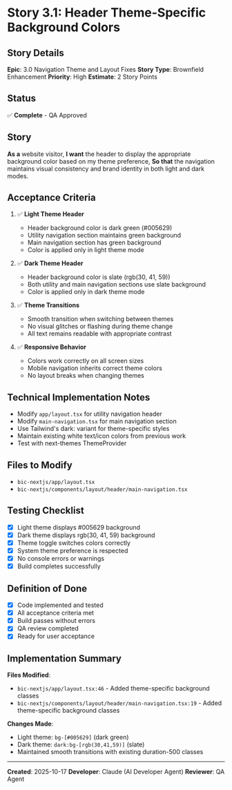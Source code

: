 # Story 3.1: Header Theme-Specific Background Colors

## Story Details
**Epic**: 3.0 Navigation Theme and Layout Fixes
**Story Type**: Brownfield Enhancement
**Priority**: High
**Estimate**: 2 Story Points

## Status
✅ **Complete** - QA Approved

## Story
**As a** website visitor,
**I want** the header to display the appropriate background color based on my theme preference,
**So that** the navigation maintains visual consistency and brand identity in both light and dark modes.

## Acceptance Criteria
1. ✅ **Light Theme Header**
   - Header background color is dark green (#005629)
   - Utility navigation section maintains green background
   - Main navigation section has green background
   - Color is applied only in light theme mode

2. ✅ **Dark Theme Header**
   - Header background color is slate (rgb(30, 41, 59))
   - Both utility and main navigation sections use slate background
   - Color is applied only in dark theme mode

3. ✅ **Theme Transitions**
   - Smooth transition when switching between themes
   - No visual glitches or flashing during theme change
   - All text remains readable with appropriate contrast

4. ✅ **Responsive Behavior**
   - Colors work correctly on all screen sizes
   - Mobile navigation inherits correct theme colors
   - No layout breaks when changing themes

## Technical Implementation Notes
- Modify `app/layout.tsx` for utility navigation header
- Modify `main-navigation.tsx` for main navigation section
- Use Tailwind's dark: variant for theme-specific styles
- Maintain existing white text/icon colors from previous work
- Test with next-themes ThemeProvider

## Files to Modify
- `bic-nextjs/app/layout.tsx`
- `bic-nextjs/components/layout/header/main-navigation.tsx`

## Testing Checklist
- [x] Light theme displays #005629 background
- [x] Dark theme displays rgb(30, 41, 59) background
- [x] Theme toggle switches colors correctly
- [x] System theme preference is respected
- [x] No console errors or warnings
- [x] Build completes successfully

## Definition of Done
- [x] Code implemented and tested
- [x] All acceptance criteria met
- [x] Build passes without errors
- [x] QA review completed
- [x] Ready for user acceptance

## Implementation Summary
**Files Modified**:
- `bic-nextjs/app/layout.tsx:46` - Added theme-specific background classes
- `bic-nextjs/components/layout/header/main-navigation.tsx:19` - Added theme-specific background classes

**Changes Made**:
- Light theme: `bg-[#005629]` (dark green)
- Dark theme: `dark:bg-[rgb(30,41,59)]` (slate)
- Maintained smooth transitions with existing duration-500 classes

---
**Created**: 2025-10-17
**Developer**: Claude (AI Developer Agent)
**Reviewer**: QA Agent
